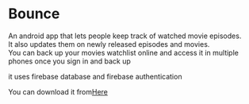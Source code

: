 # Bounce

An android app that lets people keep track of watched movie episodes.<br>
It also updates them on newly released episodes and movies.<br>
You can back up your movies watchlist online and access it in multiple phones once you sign in and back up<br>

it uses firebase database and firebase authentication	

You can download it from<a href="https://github.com/rakoi/Bounce/raw/master/Bounce.apk">Here</a>
